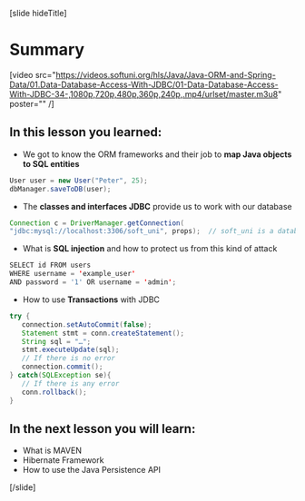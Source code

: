 [slide hideTitle]

# Summary

[video src="https://videos.softuni.org/hls/Java/Java-ORM-and-Spring-Data/01.Data-Database-Access-With-JDBC/01-Data-Database-Access-With-JDBC-34-,1080p,720p,480p,360p,240p,.mp4/urlset/master.m3u8" poster="" /]

## In this lesson you learned:

- We got to know the ORM frameworks and their job to **map Java objects to SQL entities**

```Java
User user = new User("Peter", 25);
dbManager.saveToDB(user);
```

- The **classes and interfaces JDBC** provide us to work with our database

```Java
Connection c = DriverManager.getConnection(
"jdbc:mysql://localhost:3306/soft_uni", props);  // soft_uni is a database name, props are credentials
```

- What is **SQL injection** and how to protect us from this kind of attack

```java
SELECT id FROM users
WHERE username = 'example_user'
AND password = '1' OR username = 'admin';
```

- How to use **Transactions** with JDBC

```java
try {
   connection.setAutoCommit(false);
   Statement stmt = conn.createStatement();
   String sql = "…";
   stmt.executeUpdate(sql);  
   // If there is no error
   connection.commit();
} catch(SQLException se){
   // If there is any error
   conn.rollback();
}
```

## In the next lesson you will learn:

- What is MAVEN
- Hibernate Framework
- How to use the Java Persistence API

[/slide]
